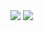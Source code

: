<img src="https://img.shields.io/badge/HTML5-34F26?style=flat&logo=HTML5&logoColor=white"/>

<img src="https://img.shields.io/badge/Scss-green?style=flat&logo=Sass&logoColor=CC6699"/>

